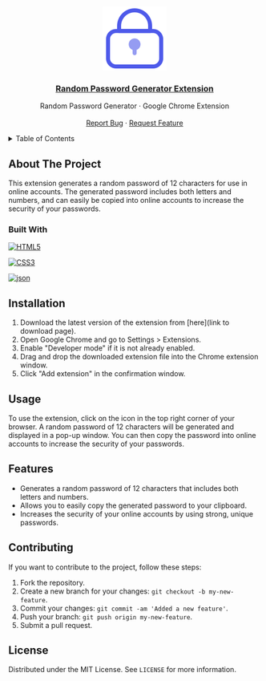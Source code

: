 <!-- Project Logo -->
<br />
<div align="center">
  <a href="https://github.com/mgiordano95/Random-Password-Generator-Extension">
    <img src="icons/password-128.png" alt="Logo" width="128" height="128">
  </a>

  <h3 align="center">
    <a href="https://github.com/mgiordano95/Random-Password-Generator-Extension">Random Password Generator Extension</a>
  </h3>

  <p align="center">
    Random Password Generator · Google Chrome Extension
    <br />
    <br />
    <a href="https://github.com/mgiordano95/Random-Password-Generator-Extension/issues">Report Bug</a>
    ·
    <a href="https://github.com/mgiordano95/Random-Password-Generator-Extension/issues">Request Feature</a>
  </p>
</div>

<!-- Table Of Contents -->
<details>
  <summary>Table of Contents</summary>
  <ol>
    <li>
      <a href="#about-the-project">About The Project</a>
      <ul>
        <li><a href="#built-with">Built With</a></li>
      </ul>
    </li>
    <li><a href="#installation">Installation</a></li>
    <li><a href="#usage">Usage</a></li>
    <li><a href="#features">Features</a></li>
    <li><a href="#contributing">Contributing</a></li>
    <li><a href="#license">License</a></li>
  </ol>
</details>

<!-- About The Project -->
## About The Project

This extension generates a random password of 12 characters for use in online accounts. The generated password includes both letters and numbers, and can easily be copied into online accounts to increase the security of your passwords.

### Built With

[![HTML5][html5]][html5-url]

[![CSS3][css3]][css3-url]

[![json][json]][json-url]

<!-- Installation -->
## Installation

1. Download the latest version of the extension from [here](link to download page).
2. Open Google Chrome and go to Settings > Extensions.
3. Enable "Developer mode" if it is not already enabled.
4. Drag and drop the downloaded extension file into the Chrome extension window.
5. Click "Add extension" in the confirmation window.

<!-- Usage -->
## Usage

To use the extension, click on the icon in the top right corner of your browser. A random password of 12 characters will be generated and displayed in a pop-up window. You can then copy the password into online accounts to increase the security of your passwords.

<!-- Features -->
## Features

- Generates a random password of 12 characters that includes both letters and numbers.
- Allows you to easily copy the generated password to your clipboard.
- Increases the security of your online accounts by using strong, unique passwords.

<!-- Contributing -->
## Contributing

If you want to contribute to the project, follow these steps:

1. Fork the repository.
2. Create a new branch for your changes: `git checkout -b my-new-feature`.
3. Commit your changes: `git commit -am 'Added a new feature'`.
4. Push your branch: `git push origin my-new-feature`.
5. Submit a pull request.

<!-- License -->
## License

Distributed under the MIT License. See `LICENSE` for more information.


<!-- MARKDOWN LINKS & IMAGES -->
<!-- https://www.markdownguide.org/basic-syntax/#reference-style-links -->
[html5]: https://img.shields.io/badge/HTML5-E34F26?style=for-the-badge&logo=html5&logoColor=white
[css3]: https://img.shields.io/badge/CSS3-1572B6?style=for-the-badge&logo=css3&logoColor=white
[json]: https://img.shields.io/badge/json-5E5C5C?style=for-the-badge&logo=json&logoColor=white


[html5-url]: https://www.w3schools.com/html/
[css3-url]: https://www.w3schools.com/css/
[json-url]: https://www.json.org/